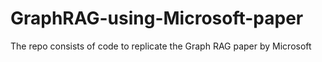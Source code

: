 # GraphRAG-using-Microsoft-paper
The repo consists of code to replicate the Graph RAG paper by Microsoft
